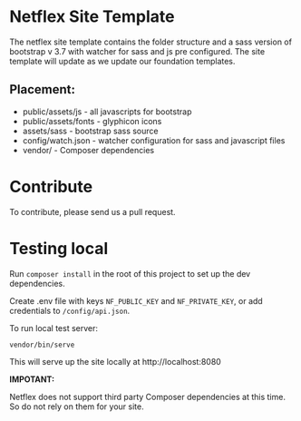 # Netflex Site Template

The netflex site template contains the folder structure and a sass version of bootstrap v 3.7 with watcher for sass and js pre configured. The site template will update as we update our foundation templates.

## Placement:

* public/assets/js - all javascripts for bootstrap
* public/assets/fonts - glyphicon icons
* assets/sass - bootstrap sass source
* config/watch.json - watcher configuration for sass and javascript files
* vendor/ - Composer dependencies

# Contribute

To contribute, please send us a pull request.

# Testing local

Run `composer install` in the root of this project to set up the dev dependencies.

Create .env file with keys `NF_PUBLIC_KEY` and `NF_PRIVATE_KEY`, or add credentials to `/config/api.json`.

To run local test server:

`vendor/bin/serve`

This will serve up the site locally at http://localhost:8080

**IMPOTANT:** 

Netflex does not support third party Composer dependencies at this time. So do not rely on them for your site.